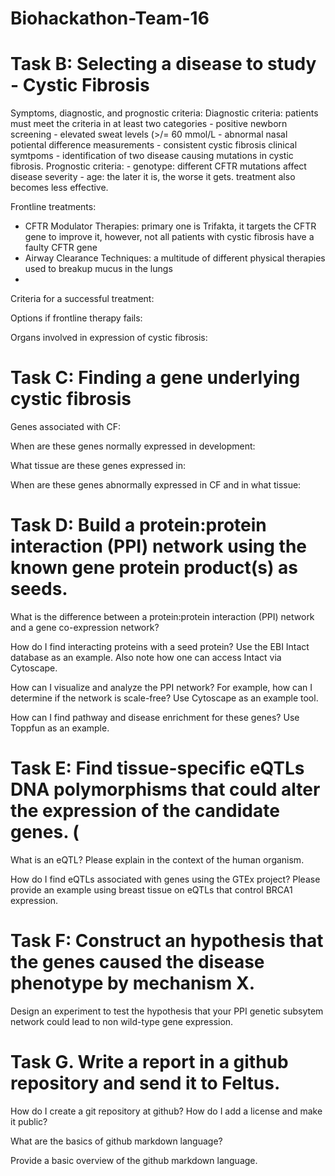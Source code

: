 # Biohackathon-Team-16
# Task B: Selecting a disease to study - Cystic Fibrosis
Symptoms, diagnostic, and prognostic criteria:
  Diagnostic criteria: patients must meet the criteria in at least two categories
    - positive newborn screening
    - elevated sweat levels (>/= 60 mmol/L
    - abnormal nasal potiental difference measurements
    - consistent cystic fibrosis clinical symtpoms
    - identification of two disease causing mutations in cystic fibrosis.
  Prognostic criteria:
    - genotype: different CFTR mutations affect disease severity
    - age: the later it is, the worse it gets. treatment also becomes less effective.

Frontline treatments: 
- CFTR Modulator Therapies: primary one is Trifakta, it targets the CFTR gene to improve it, however, not all patients with cystic fibrosis have a faulty CFTR gene
- Airway Clearance Techniques: a multitude of different physical therapies used to breakup mucus in the lungs 
-

Criteria for a successful treatment:

Options if frontline therapy fails:

Organs involved in expression of cystic fibrosis:

# Task C: Finding a gene underlying cystic fibrosis
Genes associated with CF:

When are these genes normally expressed in development:

What tissue are these genes expressed in:

When are these genes abnormally expressed in CF and in what tissue:

# Task D: Build a protein:protein interaction (PPI) network using the known gene protein product(s) as seeds.

What is the difference between a protein:protein interaction (PPI) network and a gene co-expression network?

How do I find interacting proteins with a seed protein?  Use the EBI Intact database as an example.  Also note how one can access Intact via Cytoscape.

How can I visualize and analyze the PPI network?  For example, how can I determine if the network is scale-free? Use Cytoscape as an example tool.

How can I find pathway and disease enrichment for these genes?  Use Toppfun as an example. 

# Task E: Find tissue-specific eQTLs DNA polymorphisms that could alter the expression of the candidate genes. (

What is an eQTL?  Please explain in the context of the human organism.

How do I find eQTLs associated with genes using the GTEx project?  Please provide an example using breast tissue on eQTLs that control BRCA1 expression.

# Task F: Construct an hypothesis that the genes caused the disease phenotype by mechanism X.

Design an experiment to test the hypothesis that your PPI genetic subsytem network could lead to non wild-type gene expression.

# Task G. Write a report in a github repository and send it to Feltus.

How do I create a git repository at github?  How do I add a license and make it public?

What are the basics of github markdown language?

Provide a basic overview of the github markdown language.

